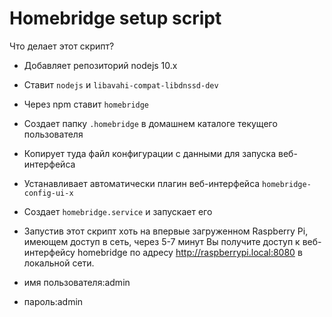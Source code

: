 ﻿# Homebridge setup script

Что  делает этот скрипт?

* Добавляет репозиторий nodejs 10.x
* Ставит `nodejs` и `libavahi-compat-libdnssd-dev`
* Через npm ставит `homebridge`
* Создает папку `.homebridge` в домашнем каталоге текущего пользователя
* Копирует туда файл конфигурации с данными для запуска веб-интерфейса
* Устанавливает автоматически плагин веб-интерфейса  `homebridge-config-ui-x`
* Создает `homebridge.service` и запускает его

* Запустив этот скрипт хоть на впервые загруженном Raspberry Pi, имеющем доступ в сеть, через 5-7 минут Вы получите доступ к веб-интерфейсу homebridge по адресу http://raspberrypi.local:8080 в локальной сети.
* имя пользователя:admin
* пароль:admin
